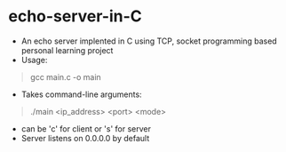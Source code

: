 # echo-server-in-C
- An echo server implented in C using TCP, socket programming based personal learning project
- Usage:
> gcc main.c -o main
- Takes command-line arguments:
> ./main <ip_address> <port\> <mode\>
- <mode> can be 'c' for client or 's' for server
- Server listens on 0.0.0.0 by default
